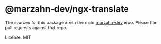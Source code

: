 # @marzahn-dev/ngx-translate

The sources for this package are in the main [marzahn-dev](https://github.com/leon-marzahn/marzahn-dev) repo.
Please file pull requests against that repo.

License: MIT
